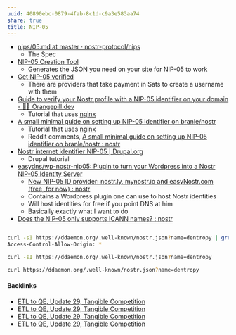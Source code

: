 ```yaml
---
uuid: 40890ebc-0879-4fab-8c1d-c9a3e583aa74
share: true
title: NIP-05
---
```

* [nips/05.md at master · nostr-protocol/nips](https://github.com/nostr-protocol/nips/blob/master/05.md)
	* The Spec
* [NIP-05 Creation Tool](http://resources.davidcoen.it/nip05creator/)
	* Generates the JSON you need on your site for NIP-05 to work
* [Get NIP-05 verified](https://nostr.how/en/guides/get-verified)
	* There are providers that take payment in Sats to create a username with them
* [Guide to verify your Nostr profile with a NIP-05 identifier on your domain - 🍊💊 Orangepill.dev](https://orangepill.dev/nostr-guides/guide-to-verify-nostr-profile-nip05-identifier-with-your-domain/)
	* Tutorial that uses [nginx](../2c37e79d-9050-4762-8cc6-42f9060bd348)
* [A small minimal guide on setting up NIP-05 identifier on branle/nostr](https://gist.github.com/metasikander/609a538e6a03b2f67e5c8de625baed3e)
	* Tutorial that uses [nginx](../2c37e79d-9050-4762-8cc6-42f9060bd348)
	* Reddit comments, [A small minimal guide on setting up NIP-05 identifier on branle/nostr : nostr](https://www.reddit.com/r/nostr/comments/snxdfk/a_small_minimal_guide_on_setting_up_nip05/)
* [Nostr internet identifier NIP-05 | Drupal.org](https://www.drupal.org/project/nostr_id_nip05)
	* Drupal tutorial
* [easydns/wp-nostr-nip05: Plugin to turn your Wordpress into a Nostr NIP-05 Identity Server](https://github.com/easydns/wp-nostr-nip05)
	* [New NIP-05 ID provider: nostr.ly, mynostr.io and easyNostr.com (free, for now) : nostr](https://www.reddit.com/r/nostr/comments/11a2sgm/new_nip05_id_provider_nostrly_mynostrio_and/)
	* Contains a Wordpress plugin one can use to host Nostr identities
	* Will host identities for free if you point DNS at him
	* Basically exactly what I want to do
* [Does the NIP-05 only supports ICANN names? : nostr](https://www.reddit.com/r/nostr/comments/1033y9h/does_the_nip05_only_supports_icann_names/)


``` bash

curl -sI https://ddaemon.org/.well-known/nostr.json?name=dentropy | grep -i ^Access-Control
Access-Control-Allow-Origin: *

curl -sI https://ddaemon.org/.well-known/nostr.json?name=dentropy

curl https://ddaemon.org/.well-known/nostr.json?name=dentropy
```

#### Backlinks

* [ETL to QE, Update 29, Tangible Competition](/05939e4f-56fd-4e30-8b09-054f0da09282)
* [ETL to QE, Update 29, Tangible Competition](/05939e4f-56fd-4e30-8b09-054f0da09282)
* [ETL to QE, Update 29, Tangible Competition](/05939e4f-56fd-4e30-8b09-054f0da09282)
* [ETL to QE, Update 29, Tangible Competition](/05939e4f-56fd-4e30-8b09-054f0da09282)